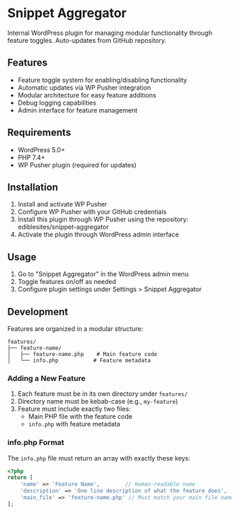 # Snippet Aggregator

Internal WordPress plugin for managing modular functionality through feature toggles. Auto-updates from GitHub repository.

## Features

- Feature toggle system for enabling/disabling functionality
- Automatic updates via WP Pusher integration
- Modular architecture for easy feature additions
- Debug logging capabilities
- Admin interface for feature management

## Requirements

- WordPress 5.0+
- PHP 7.4+
- WP Pusher plugin (required for updates)

## Installation

1. Install and activate WP Pusher
2. Configure WP Pusher with your GitHub credentials
3. Install this plugin through WP Pusher using the repository: ediblesites/snippet-aggregator
4. Activate the plugin through WordPress admin interface

## Usage

1. Go to "Snippet Aggregator" in the WordPress admin menu
2. Toggle features on/off as needed
3. Configure plugin settings under Settings > Snippet Aggregator

## Development

Features are organized in a modular structure:

```
features/
├── feature-name/
│   ├── feature-name.php    # Main feature code
│   └── info.php           # Feature metadata
```

### Adding a New Feature

1. Each feature must be in its own directory under `features/`
2. Directory name must be kebab-case (e.g., `my-feature`)
3. Feature must include exactly two files:
   - Main PHP file with the feature code
   - `info.php` with feature metadata

### info.php Format

The `info.php` file must return an array with exactly these keys:
```php
<?php
return [
    'name' => 'Feature Name',        // Human-readable name
    'description' => 'One line description of what the feature does',
    'main_file' => 'feature-name.php' // Must match your main file name
];
```
